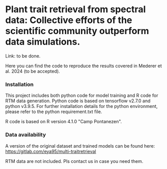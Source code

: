 # Plant trait retrieval from spectral data: Collective efforts of the scientific community outperform data simulations.

Link: to be done.

Here you can find the code to reproduce the results covered in Mederer et al. 2024 (to be accepted).

### Installation 
This project includes both python code for model training and R code for RTM data generation.
Python code is based on tensorflow v2.7.0 and python v3.9.5.
For further installation details for the python environment, please refer to the python requirement.txt file.

R code is based on R version 4.1.0 "Camp Pontanezen". 

### Data availability 
A version of the original dataset and trained models can be found here: https://gitlab.com/eya95/multi-traitretrieval

RTM data are not included. Pls contact us in case you need them.
